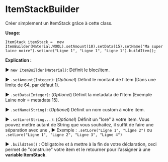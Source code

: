 # ItemStackBuilder

Créer simplement un ItemStack grâce à cette class.

__Usage:__

`ItemStack itemStack = 
new ItemBuilder(Material.WOOL).setAmount(10).setData(15).setName("Ma super laine noire").setLore("Ligne 1", "Ligne 1", "Ligne 1").buildItem();`

__Explication :__

► `new ItemBuilder(Material)`: Définit le bloc/item.

► `.setAmount(Integer)`: (*Optionel*) Définit le montant de l'item 
(Dans une limite de 64, par défaut 1).

► `.setData(Integer)`: (*Optionel*) Définit la metadata de l'Item 
(Exemple Laine noir = metadata 15).

► `.setName(String)`: (*Optionel*) Définit un nom custom à votre item.

► `.setLore(String...)`: (*Optionel*) Définit un "lore" à votre item. 
Vous pouvez mettre autant de String que vous souhaitez, 
il suffit de faire une séparation avec une **,** 
► Exemple : `.setLore("Ligne 1", "Ligne 2")` ou `.setLore("Ligne 1", "Ligne 2", "Ligne 3", "Ligne 4")`

► `.buildItem()` : Obligatoire et à mettre à la fin de votre déclaration, ceci permet de "construire" 
votre item et le retourner pour l'assigner à une **variable ItemStack**.

